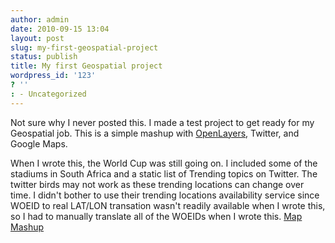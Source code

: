 ```yaml
---
author: admin
date: 2010-09-15 13:04
layout: post
slug: my-first-geospatial-project
status: publish
title: My first Geospatial project
wordpress_id: '123'
? ''
: - Uncategorized
---
```


Not sure why I never posted this.  I made a test project to get ready for my Geospatial job.  This is a simple mashup with <a href="http://openlayers.org/">OpenLayers</a>, Twitter, and Google Maps.

When I wrote this, the World Cup was still going on.  I included some of the stadiums in South Africa and a static list of Trending topics on Twitter.  The twitter birds may not work as these trending locations can change over time.  I didn't bother to use their trending locations availability service since WOEID to real LAT/LON transation wasn't readily available when I wrote this, so I had to manually translate all of the WOEIDs when I wrote this.
<a href="http://drewwells.net/mapmashup">Map Mashup</a>


